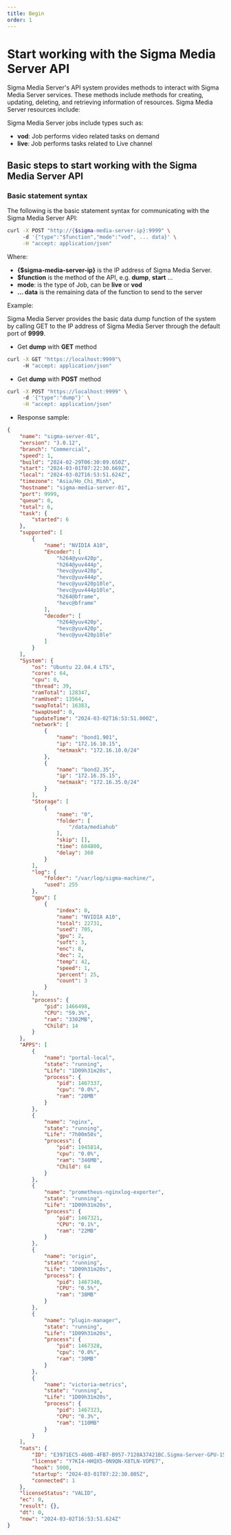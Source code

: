 ```yaml
---
title: Begin
order: 1
---
```


# Start working with the Sigma Media Server API

Sigma Media Server's API system provides methods to interact with Sigma Media Server services. These methods include methods for creating, updating, deleting, and retrieving information of resources. Sigma Media Server resources include:

Sigma Media Server jobs include types such as:

 - **vod**: Job performs video related tasks on demand
 - **live**: Job performs tasks related to Live channel

## Basic steps to start working with the Sigma Media Server API

### Basic statement syntax

The following is the basic statement syntax for communicating with the Sigma Media Server API:

```bash
curl -X POST "http://{$sigma-media-server-ip}:9999" \ 
     -d '{"type":"$function","mode":"vod", ... data}' \
     -H "accept: application/json"
```

Where:

 - **{$sigma-media-server-ip}** is the IP address of Sigma Media Server.
 - **$function** is the method of the API, e.g. **dump**, **start** ...
 - **mode**: is the type of Job, can be **live** or **vod**
 - **... data** is the remaining data of the function to send to the server

Example:

Sigma Media Server provides the basic data dump function of the system by calling GET to the IP address of Sigma Media Server through the default port of **9999**.

 - Get **dump** with **GET** method

```bash
curl -X GET "https://localhost:9999"\ 
     -H "accept: application/json"
```

 - Get **dump** with **POST** method

```bash
curl -X POST "https://localhost:9999" \ 
     -d '{"type":"dump"}' \
     -H "accept: application/json"
```

 - Response sample:

```json
{
    "name": "sigma-server-01",
    "version": "3.0.12",
    "branch": "Commercial",
    "speed": 1,
    "build": "2024-02-29T06:30:09.650Z",
    "start": "2024-03-01T07:22:30.669Z",
    "local": "2024-03-02T16:53:51.624Z",
    "timezone": "Asia/Ho_Chi_Minh",
    "hostname": "sigma-media-server-01",
    "port": 9999,
    "queue": 0,
    "total": 6,
    "task": {
        "started": 6
    },
    "supported": [
        {
            "name": "NVIDIA A10",
            "Encoder": [
                "h264@yuv420p",
                "h264@yuv444p",
                "hevc@yuv420p",
                "hevc@yuv444p",
                "hevc@yuv420p10le",
                "hevc@yuv444p10le",
                "h264@bframe",
                "hevc@bframe"
            ],
            "decoder": [
                "h264@yuv420p",
                "hevc@yuv420p",
                "hevc@yuv420p10le"
            ]
        }
    ],
    "System": {
        "os": "Ubuntu 22.04.4 LTS",
        "cores": 64,
        "cpu": 0,
        "thread": 39,
        "ramTotal": 128347,
        "ramUsed": 13564,
        "swapTotal": 16383,
        "swapUsed": 0,
        "updateTime": "2024-03-02T16:53:51.000Z",
        "network": [
            {
                "name": "bond1.901",
                "ip": "172.16.10.15",
                "netmask": "172.16.10.0/24"
            },
            {
                "name": "bond2.35",
                "ip": "172.16.35.15",
                "netmask": "172.16.35.0/24"
            }
        ],
        "Storage": [
            {
                "name": "0",
                "folder": [
                    "/data/mediahub"
                ],
                "skip": [],
                "time": 604800,
                "delay": 360
            }
        ],
        "log": {
            "folder": "/var/log/sigma-machine/",
            "used": 255
        },
        "gpu": [
            {
                "index": 0,
                "name": "NVIDIA A10",
                "total": 22731,
                "used": 705,
                "gpu": 2,
                "soft": 3,
                "enc": 8,
                "dec": 2,
                "temp": 42,
                "speed": 1,
                "percent": 25,
                "count": 3
            }
        ],
        "process": {
            "pid": 1466498,
            "CPU": "59.3%",
            "ram": "3302MB",
            "Child": 14
        }
    },
    "APPS": [                                                        
        {
            "name": "portal-local",
            "state": "running",
            "Life": "1D09h31m20s",
            "process": {
                "pid": 1467337,
                "cpu": "0.0%",
                "ram": "28MB"
            }
        },
        {
            "name": "nginx",
            "state": "running",
            "Life": "7h00m50s",
            "process": {
                "pid": 1945814,
                "cpu": "0.0%",
                "ram": "346MB",
                "Child": 64
            }
        },
        {
            "name": "prometheus-nginxlog-exporter",
            "state": "running",
            "Life": "1D09h31m20s",
            "process": {
                "pid": 1467321,
                "CPU": "0.1%",
                "ram": "22MB"
            }
        },
        {
            "name": "origin",
            "state": "running",
            "Life": "1D09h31m20s",
            "process": {
                "pid": 1467340,
                "CPU": "0.5%",
                "ram": "38MB"
            }
        },
        {
            "name": "plugin-manager",
            "state": "running",
            "Life": "1D09h31m20s",
            "process": {
                "pid": 1467328,
                "cpu": "0.0%",
                "ram": "30MB"
            }
        },
        {
            "name": "victoria-metrics",
            "state": "running",
            "Life": "1D09h31m20s",
            "process": {
                "pid": 1467323,
                "CPU": "0.3%",
                "ram": "110MB"
            }
        }
    ],
    "nats": {
        "ID": "E3971EC5-460D-4FB7-B957-7120A37421BC.Sigma-Server-GPU-15-A5C8F624-651F-403B-9294-1610C83249B1",
        "license": "Y7KI4-HHQX5-0N9QN-X8TLN-VOPE7",
        "hook": 5000,
        "startup": "2024-03-01T07:22:30.805Z",
        "connected": 1
    },
    "licenseStatus": "VALID",
    "ec": 0,
    "result": {},
    "dt": 0,
    "now": "2024-03-02T16:53:51.624Z"
}
```
